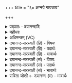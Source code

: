 +++
title = "६० अग्नये गायत्राय"

+++
<details><summary>पदपाठः - दयानन्दादि</summary>

अ॒ग्नये॑। गा॒य॒त्राय॑। त्रि॒वृत॒ इति॑ त्रि॒ऽवृते॑। राथ॑न्तरा॒येति॒ राथ॑म्ऽतराय। अ॒ष्टाक॑पाल॒ इत्य॒ष्टाऽक॑पालः। इन्द्रा॑य। त्रैष्टु॑भाय। त्रैऽस्तु॑भा॒येति॒ त्रैऽस्तु॑भाय। प॒ञ्च॒द॒शायेति॑ पञ्चऽद॒शाय॑। बार्ह॑ताय। एका॑दशकपाल॒ इत्येका॑दशऽकपालः। विश्वे॑भ्यः। दे॒वेभ्यः॑। जाग॑तेभ्यः। स॒प्त॒द॒शेभ्य॒ इति॑ सप्तऽद॒शेभ्यः॑। वै॒रू॒पैभ्यः॑। द्वाद॑शकपाल॒ इति॒ द्वाद॑शऽकपालः। मि॒त्रावरु॑णाभ्याम्। आनु॑ष्टुभाभ्याम्। आनु॑स्तुभाभ्या॒मित्यानु॑ऽस्तुभाभ्याम्। ए॒क॒वि॒ँशाभ्या॒मित्ये॑कवि॒ँशाभ्या॑म्। वै॒रा॒जाभ्या॑म्। प॒य॒स्या᳕। बृह॒स्पत॑ये। पाङ्क्ता॑य। त्रि॒ण॒वाय॑। त्रि॒न॒वायेति॑ त्रिऽन॒वाय॑। शा॒क्व॒राय॑। च॒रुः। स॒वि॒त्रे। औष्णि॑हाय। त्र॒य॒स्त्रिं॒शाये॑ति त्रयःऽत्रि॒ँशाय॑। रै॒व॒ताय॑। द्वाद॑शकपाल इति॒ द्वाद॑शऽकपालः। प्रा॒जा॒प॒त्य इति॑ प्राजाऽप॒त्यः। च॒रुः। अदि॑त्यै। विष्णु॑पत्न्या॒ इति॒ विष्णु॑ऽपत्न्यै। च॒रुः। अ॒ग्नये॑। वै॒श्वा॒न॒राय॑। द्वाद॑शकपाल॒ इति॒ द्वाद॑शऽकपालः। अनु॑मत्या॒ इत्यनु॑ऽमत्यै। अ॒ष्टाक॑पाल इत्य॒ष्टाऽक॑पालः। ६०।
</details>

<details><summary>महीधरः</summary>

म०. 'अथाग्नीषोमीयस्य पशुपुरोडाशमनुदिशामोऽवेष्टीर्निर्वपती'त्युपक्रम्य 'तदाहुर्दशहविषमन्त्यामिष्टिं निर्वपेत्' इति श्रुत्या दशहविष्कावेष्टिसंज्ञेष्टिः कथिता तस्या देवता हवींषि चाह । इमान्यपि ब्राह्मणवाक्यानि न मन्त्राः । अग्नयेऽष्टाकपालः पुरोडाशः कार्यः । अष्टसु कपालेषु संस्कृतोऽष्टाकपालः 'तद्धितार्थोत्तरपदसमाहारे च' (पा० २। १ । ५१) इति समासः । 'अष्टनः कपाले हविषि' ( पा० ६।३। ४६ ) इत्यष्टन्शब्दस्य दीर्घः । कीदृशायाग्नये । गायत्राय गायत्र्या स्तुताय । त्रिवृते त्रिवृत्स्तोमेन स्तुताय । राथन्तराय रथन्तरसाम्ना स्तुताय १, इन्द्राय एकादशकपालः पुरोडाशः । समासः पूर्ववत् । कीदृशाय इन्द्राय । त्रैष्टुभाय त्रिष्टुभा स्तुताय पञ्चदशाय पञ्चदशस्तोमस्तुताय बार्हताय बृहत्सामस्तुताय २, विश्वेभ्यो देवेभ्यः द्वादशकपालः पुरोडाशः । कीदृशेभ्यः । जागतेभ्यः जगत्या छन्दसा स्तुतेभ्यः सप्तदशेभ्यः सप्तदशस्तोमस्तुतेभ्यः वैरूपसामस्तुतेभ्यः ३, मित्रावरुणाभ्यां पयस्या पयसि श्रितः चरुः । कीदृशाभ्यामानुष्टुब्भ्याम् । अनुष्टुभा स्तुताभ्याम् एकविंशाभ्यामेकविंशस्तोमस्तुताभ्याम् । वैराजाभ्यां वैराजसामस्तुताभ्याम् ४, बृहस्पतये चरुः । कीदृशाय पाङ्क्ताय पङ्क्तिच्छन्दसा स्तुताय त्रिणवाय त्रिणवस्तोमस्तुताय शाक्वराय शाक्वरसामस्तुताय ५, सवित्रे द्वादशकपालः पुरोडाशः । कीदृशाय सवित्रे । औष्णिहाय उष्णिक्छन्दसा स्तुताय त्रयस्त्रिंशाय त्रयस्त्रिंशस्तोमस्तुताय रैवताय रैवतसामस्तुताय ६, एवं छन्दःस्तोमसामसहितान् षट् देवानभिधाय चतुरः केवलानाह । प्राजापत्यश्चरुः प्रजापतिदेवत्यश्चरुः कार्यः ७, विष्णुपत्न्यै अदित्यै चरुरेव ८, वैश्वानराय वैश्वानरगुणविशिष्टायाग्नये द्वादशकपालः पुरोडाशः ९, अनुमत्यै देवतायै अष्टाकपालः पुरोडाशः कार्यः १०, दशहविषाऽवेष्टेर्देवताहवींष्यपि अश्वमेधोपयोगित्वादुक्तानि समिद्धो अञ्जन्नाश्वमेधिकोऽध्याय इति कात्यायनोक्तेः अनुक्रमण्याम् ॥ ६० ॥  
श्रीमन्महीधरकृते वेददीपे मनोहरे।  
शिष्टाश्वमेधमन्त्रोक्तिर्गतोऽध्यायोऽङ्कदृग्मितः ॥ २९ ॥
</details>

<details><summary>अधिमन्त्रम् (VC)</summary>

- अग्न्यादयो देवताः
- भारद्वाज ऋषिः
- विराट् प्रकृतिः, प्रकृतिः
- धैवतः
</details>

<details><summary>दयानन्द-सरस्वती (हि) - विषयः</summary>

कैसे मनुष्य कार्यसिद्धि कर सकते हैं, इस विषय को अगले मन्त्र में कहा है ॥
</details>

<details><summary>दयानन्द-सरस्वती (हि) - पदार्थः</summary>

पदार्थान्वयभाषाः -  हे मनुष्यो ! तुम लोगों को चाहिए कि (त्रिवृते) सत्त्व, रज और तमोगुण इन तीन गुणों से युक्त (राथन्तराय) रथों अर्थात् जलयानों से समुद्रादि को तरनेवाले (गायत्राय) गायत्री छन्द से जताये हुए (अग्नये) अग्नि के अर्थ (अष्टाकपालः) आठ खपरों में संस्कार किया (पञ्चदशाय) पन्द्रहवें प्रकार के (त्रैष्टुभाय) त्रिष्टुप् छन्द से प्रख्यात (बार्हताय) बड़ों के साथ सम्बन्ध रखनेवाले (इन्द्राय) ऐश्वर्य के लिए (एकादशकपालः) ग्यारह खपरों में संस्कार किया पाक (विश्वेभ्यः) सब (जागतेभ्यः) जगती छन्द से जताये हुए (सप्तदशेभ्यः) सत्रहवें (वैरूपेभ्यः) विविध रूपोंवाले (देवेभ्यः) दिव्य गुणयुक्त मनुष्यों के लिए (द्वादशकपालः) बारह खपरों में संस्कार किया पाक (आनुष्टुभाभ्याम्) अनुष्टुप् छन्द से प्रकाशित हुए (एकविंशाभ्याम्) इक्कीसवें (वैराजाभ्याम्) विराट् छन्द से जताये हुए (मित्रावरुणाभ्याम्) प्राण और उदान के अर्थ (पयस्या) जलक्रिया में कुशल विद्वान् (बृहस्पतये) बड़ों के रक्षक (पाङ्क्ताय) पान्तों में श्रेष्ठ (त्रिणवाय) कर्म, उपासना और ज्ञानों से स्तुति किये (शाक्वराय) शक्ति से प्रगट हुए के लिए (चरुः) पाकविशेष (औष्णिहाय) उष्णिक् छन्द से जताये हुए (त्रयस्त्रिंशाय) तेंतीसवें (रैवताय) धन के सम्बन्धी (सवित्रे) ऐश्वर्य उत्पन्न करने हारे के लिए (द्वादशकपालः) बारह खपरों में संस्कार किया (प्राजापत्यः) प्रजापति देवतावाला (चरुः) बटलोई में पका अन्न (अदित्यै) अखिण्डत (विष्णुपत्न्यै) विष्णु व्यापक ईश्वर से रक्षित अन्तरिक्ष रूप के लिए (चरुः) पाक (वैश्वानराय) सब मनुष्यों में प्रकाशमान (अग्नये) बिजुलीरूप अग्नि के लिए (द्वादशकपालः) बारह खपरों में पका हुआ और (अनुमत्यै) पीछे माननेवाले के लिए (अष्टाकपालः) आठ खपरों में सिद्ध किया पाक बनाना चाहिए ॥६० ॥
</details>

<details><summary>दयानन्द-सरस्वती (हि) - भावार्थः</summary>

भावार्थभाषाः -  जो मनुष्य अग्नि आदि के प्रयुक्त करने के लिए आठ प्रकार आदि के यन्त्रों को बनावें, वे रचे हुए प्रसिद्ध पदार्थों से अनेक कार्यों को सिद्ध कर सकें ॥६० ॥ इस अध्याय में अग्नि, विद्वान्, घर, प्राण, अपान, अध्यापक, उपदेशक, वाणी, घोड़ा, अग्नि, विद्वान्, प्रशस्त पदार्थ, घर, द्वार, रात्रि, दिन, शिल्पी, शोभा, शस्त्र, सेना, ज्ञानियों की रक्षा, सृष्टि से उपकार ग्रहण, विघ्ननिवारण, शत्रुसेना का पराजय, अपनी सेना का सङ्ग और रक्षा, पशुओं के गुण और यज्ञों का निरूपण होने से इस अध्याय के अर्थ की पूर्व अध्याय के अर्थ के साथ संगति जाननी चाहिये ॥ इति श्रीमत्परमहंसपरिव्राजकाचार्याणां परमविदुषां श्रीविरजानन्दसरस्वतीस्वामिनां शिष्येण परमहंसपरिव्राजकाचार्येण श्रीमद्दयानन्दसरस्वतीस्वामिना विरचिते संस्कृतार्य्यभाषाभ्यां विभूषिते सुप्रमाणयुक्ते यजुर्वेदभाष्ये एकोनत्रिंशोऽध्यायः सम्पूर्णः ॥२९॥
</details>

<details><summary>दयानन्द-सरस्वती (सं) - विषयः</summary>

कीदृशा जनाः कार्याणि साद्धुं शक्नुवन्तीत्याह ॥
</details>

<details><summary>दयानन्द-सरस्वती (सं) - पदार्थः</summary>

पदार्थान्वयभाषाः -  हे मनुष्याः ! युष्माभिस्त्रिवृते राथन्तराय गायत्रायाग्नयेऽष्टाकपालः पञ्चदशाय त्रैष्टुभाय बार्हतायेन्द्रायैकादशकपालो विश्वेभ्यो जागतेभ्यो सप्तदशेभ्यो वैरूपेभ्यो देवेभ्यो द्वादशकपाल आनुष्टुभाभ्यामेकविंशाभ्यां वैराजाभ्यां मित्रावरुणाभ्यां पयस्या बृहस्पतये पाङ्क्ताय त्रिणवाय शाक्वराय चरुरौष्णिहाय त्रयस्त्रिंशाय रैवताय सवित्रे द्वादशकपालः प्राजापत्यश्चरुरदित्यै विष्णुपत्न्यै चरुर्वैश्वानरायाग्नये द्वादशकपालोनुमत्या अष्टाकपालश्च निर्मातव्यः ॥६० ॥
</details>

<details><summary>दयानन्द-सरस्वती (सं) - भावार्थः</summary>

भावार्थभाषाः -  येऽग्न्यादिप्रयोगायाष्टविधादीनि यन्त्राणि निर्मिमीरंस्ते सृष्टैर्व्यक्तैः पदार्थैरनेकानि कार्याणि साद्धुं शक्नुयुरिति ॥६० ॥ अस्मिन्नध्याये अग्निविद्वद्गृहप्राणापानाऽध्यापकोपदेशकवाग्श्वाग्निविद्वत्प्रशंसनीयपदार्थगृहद्वाररात्रिदिनशिल्पिश्री-शस्त्रास्त्रसेनाज्ञानिरक्षासृसष्ट्युपकारग्रहणविघ्ननिवारणशत्रुसेनापराजयस्वसेनासङ्गरक्षणपशुगुणयज्ञानां निरूपणादेत-दर्थस्य पूर्वाऽध्यायोक्तार्थेन सह सङ्गतिरस्तीति बोध्यम् ॥
</details>

<details><summary>सविता जोशी ← दयानन्दः (म) - भावार्थः</summary>

भावार्थभाषाः -  जी माणसे अग्नी इत्यादींना प्रयुक्त करण्यासाठी आठ प्रकारची यंत्रे तयार करतात. त्याद्वारे ती अनेक प्रकारची कार्ये सिद्ध करू शकतात.
</details>